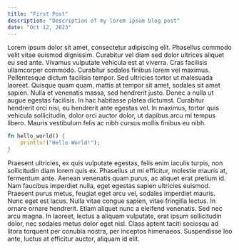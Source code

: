 ```yaml
---
title: "First Post"
description: "Description of my lorem ipsum blog post"
date: "Oct 12, 2023"
---
```


Lorem ipsum dolor sit amet, consectetur adipiscing elit. Phasellus commodo velit vitae euismod dignissim. Curabitur vel diam sed dolor ultrices aliquet eu sed ante. Vivamus vulputate vehicula est at viverra. Cras facilisis ullamcorper commodo. Curabitur sodales finibus lorem vel maximus. Pellentesque dictum facilisis tempor. Sed ultricies tortor ut malesuada laoreet. Quisque quam quam, mattis at tempor sit amet, sodales sit amet sapien. Nulla et venenatis massa, sed hendrerit justo. Donec a nulla ut augue egestas facilisis. In hac habitasse platea dictumst. Curabitur hendrerit orci nisi, eu hendrerit ante egestas vel. In maximus, tortor quis vehicula sollicitudin, dolor orci auctor dolor, ut dapibus arcu mi tempus libero. Mauris vestibulum felis ac nibh cursus mollis finibus eu nibh.

```rust
fn hello_world() {
    println!("Hello World!");
}
```

Praesent ultricies, ex quis vulputate egestas, felis enim iaculis turpis, non sollicitudin diam lorem quis ex. Phasellus ut mi efficitur, molestie mauris at, fermentum ante. Aenean venenatis quam purus, ac aliquet erat pretium id. Nam faucibus imperdiet nulla, eget egestas sapien ultricies euismod. Praesent purus metus, feugiat eget arcu vel, sodales imperdiet mauris. Nunc eget est lacus. Nulla vitae congue sapien, vitae fringilla lectus. In ornare ornare hendrerit. Etiam aliquet nunc a eleifend venenatis. Sed nec arcu magna. In laoreet, lectus a aliquam vulputate, erat ipsum sollicitudin dolor, nec sodales metus dolor eget nisl. Class aptent taciti sociosqu ad litora torquent per conubia nostra, per inceptos himenaeos. Suspendisse leo ante, luctus at efficitur auctor, aliquam id elit.